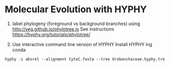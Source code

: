 # Molecular Evolution with HYPHY

1. label phylogeny (foreground vs background branches) using http://veg.github.io/phylotree.js
See instructions https://hyphy.org/tutorials/phylotree/

2. Use interactive command line version of HYPHY
Install HYPHY ing conda
```
hyphy -i absrel --alignment CytoC.fasta --tree Orobanchaceae.hyphy.tre
```
